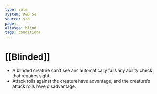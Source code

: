```yaml
---
type: rule
system: D&D 5e
source: srd
page:
aliases: blind
tags: conditions
---
```


# [[Blinded]]

- A blinded creature can’t see and automatically fails any ability check that requires sight.
- Attack rolls against the creature have advantage, and the creature’s attack rolls have disadvantage.